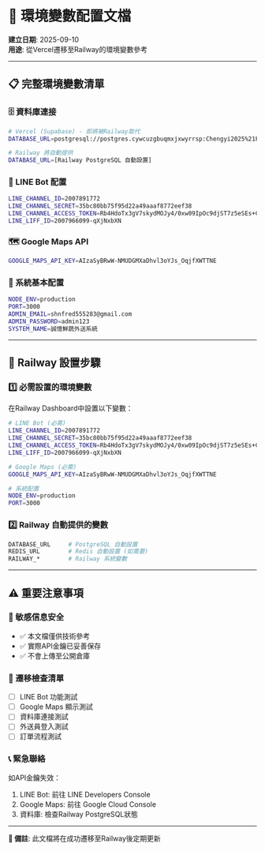 # 🔐 環境變數配置文檔

**建立日期**: 2025-09-10  
**用途**: 從Vercel遷移至Railway的環境變數參考

---

## 📋 完整環境變數清單

### 🗄️ 資料庫連接
```bash
# Vercel (Supabase) - 即將被Railway取代
DATABASE_URL=postgresql://postgres.cywcuzgbuqmxjxwyrrsp:Chengyi2025%21Fresh@aws-1-ap-southeast-1.pooler.supabase.com:6543/postgres

# Railway 將自動提供
DATABASE_URL=[Railway PostgreSQL 自動設置]
```

### 📱 LINE Bot 配置
```bash
LINE_CHANNEL_ID=2007891772
LINE_CHANNEL_SECRET=35bc80bb75f95d22a49aaaf8772eef38
LINE_CHANNEL_ACCESS_TOKEN=Rb4HdoTx3gV7skydMOJy4/0xw09IpOc9djST7z5eSEs+CccUAfsdtrPlI3SEEQya+Npz6+OW6B8un+Tfr6sJ6dw3Aab1Y+kLng21ZAXjO0sYYS7ILLzH4ccNVRDh8Xnv3ch0DTDNGT8pc+7bGZjruAdB04t89/1O/w1cDnyilFU=
LINE_LIFF_ID=2007966099-qXjNxbXN
```

### 🗺️ Google Maps API
```bash
GOOGLE_MAPS_API_KEY=AIzaSyBRwW-NMUDGMXaDhvl3oYJs_OqjfXWTTNE
```

### 🔧 系統基本配置
```bash
NODE_ENV=production
PORT=3000
ADMIN_EMAIL=shnfred555283@gmail.com
ADMIN_PASSWORD=admin123
SYSTEM_NAME=誠憶鮮蔬外送系統
```

---

## 🚀 Railway 設置步驟

### 1️⃣ 必需設置的環境變數
在Railway Dashboard中設置以下變數：

```bash
# LINE Bot (必需)
LINE_CHANNEL_ID=2007891772
LINE_CHANNEL_SECRET=35bc80bb75f95d22a49aaaf8772eef38
LINE_CHANNEL_ACCESS_TOKEN=Rb4HdoTx3gV7skydMOJy4/0xw09IpOc9djST7z5eSEs+CccUAfsdtrPlI3SEEQya+Npz6+OW6B8un+Tfr6sJ6dw3Aab1Y+kLng21ZAXjO0sYYS7ILLzH4ccNVRDh8Xnv3ch0DTDNGT8pc+7bGZjruAdB04t89/1O/w1cDnyilFU=
LINE_LIFF_ID=2007966099-qXjNxbXN

# Google Maps (必需)
GOOGLE_MAPS_API_KEY=AIzaSyBRwW-NMUDGMXaDhvl3oYJs_OqjfXWTTNE

# 系統配置
NODE_ENV=production
PORT=3000
```

### 2️⃣ Railway 自動提供的變數
```bash
DATABASE_URL     # PostgreSQL 自動設置
REDIS_URL        # Redis 自動設置 (如需要)
RAILWAY_*        # Railway 系統變數
```

---

## ⚠️ 重要注意事項

### 🚨 敏感信息安全
- ✅ 本文檔僅供技術參考
- ✅ 實際API金鑰已妥善保存
- ✅ 不會上傳至公開倉庫

### 🔄 遷移檢查清單
- [ ] LINE Bot 功能測試
- [ ] Google Maps 顯示測試  
- [ ] 資料庫連接測試
- [ ] 外送員登入測試
- [ ] 訂單流程測試

### 📞 緊急聯絡
如API金鑰失效：
1. LINE Bot: 前往 LINE Developers Console
2. Google Maps: 前往 Google Cloud Console
3. 資料庫: 檢查Railway PostgreSQL狀態

---

**📝 備註**: 此文檔將在成功遷移至Railway後定期更新